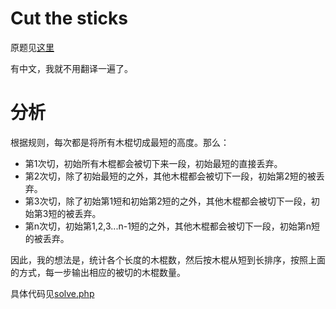# Cut the sticks
原题见[这里](https://www.hackerrank.com/challenges/cut-the-sticks/problem)

有中文，我就不用翻译一遍了。

# 分析
根据规则，每次都是将所有木棍切成最短的高度。那么：
* 第1次切，初始所有木棍都会被切下来一段，初始最短的直接丢弃。
* 第2次切，除了初始最短的之外，其他木棍都会被切下一段，初始第2短的被丢弃。
* 第3次切，除了初始第1短和初始第2短的之外，其他木棍都会被切下一段，初始第3短的被丢弃。
* 第n次切，初始第1,2,3...n-1短的之外，其他木棍都会被切下一段，初始第n短的被丢弃。

因此，我的想法是，统计各个长度的木棍数，然后按木棍从短到长排序，按照上面的方式，每一步输出相应的被切的木棍数量。

具体代码见[solve.php](./solve.php)
